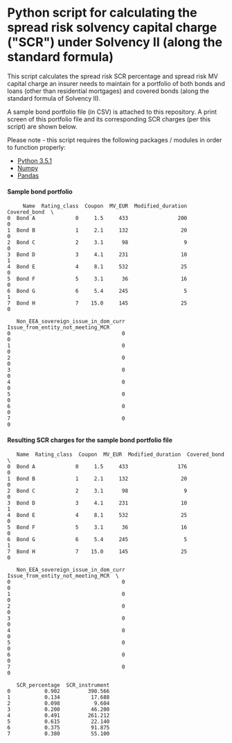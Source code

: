 # Python script for calculating the spread risk solvency capital charge ("SCR") under Solvency II (along the standard formula)

This script calculates the spread risk SCR percentage and spread risk MV capital charge an insurer needs to maintain for a portfolio of both bonds and loans (other than residential mortgages) and covered bonds (along the standard formula of Solvency II).

A sample bond portfolio file (in CSV) is attached to this repository. A print screen of this portfolio file and its corresponding SCR charges (per this script) are shown below.

Please note - this script requires the following packages / modules in order to function properly:

- [Python 3.5.1](https://www.python.org/downloads/release/python-351/)
- [Numpy](http://www.numpy.org/)
- [Pandas](https://pandas.pydata.org/)

#### Sample bond portfolio

```
     Name  Rating_class  Coupon  MV_EUR  Modified_duration  Covered_bond  \
0  Bond A             0     1.5     433                200             0   
1  Bond B             1     2.1     132                 20             0   
2  Bond C             2     3.1      98                  9             0   
3  Bond D             3     4.1     231                 10             1   
4  Bond E             4     8.1     532                 25             0   
5  Bond F             5     3.1      36                 16             0   
6  Bond G             6     5.4     245                  5             1   
7  Bond H             7    15.0     145                 25             0   

   Non_EEA_sovereign_issue_in_dom_curr  Issue_from_entity_not_meeting_MCR  
0                                    0                                  0   
1                                    0                                  0   
2                                    0                                  0   
3                                    0                                  0   
4                                    0                                  0   
5                                    0                                  0   
6                                    0                                  0   
7                                    0                                  0
```

#### Resulting SCR charges for the sample bond portfolio file

```
   Name  Rating_class  Coupon  MV_EUR  Modified_duration  Covered_bond  \
0  Bond A             0     1.5     433                176             0
1  Bond B             1     2.1     132                 20             0
2  Bond C             2     3.1      98                  9             0
3  Bond D             3     4.1     231                 10             1
4  Bond E             4     8.1     532                 25             0
5  Bond F             5     3.1      36                 16             0
6  Bond G             6     5.4     245                  5             1
7  Bond H             7    15.0     145                 25             0

   Non_EEA_sovereign_issue_in_dom_curr  Issue_from_entity_not_meeting_MCR  \
0                                    0                                  0
1                                    0                                  0
2                                    0                                  0
3                                    0                                  0
4                                    0                                  0
5                                    0                                  0
6                                    0                                  0
7                                    0                                  0

   SCR_percentage  SCR_instrument
0           0.902         390.566
1           0.134          17.688
2           0.098           9.604
3           0.200          46.200
4           0.491         261.212
5           0.615          22.140
6           0.375          91.875
7           0.380          55.100
```
